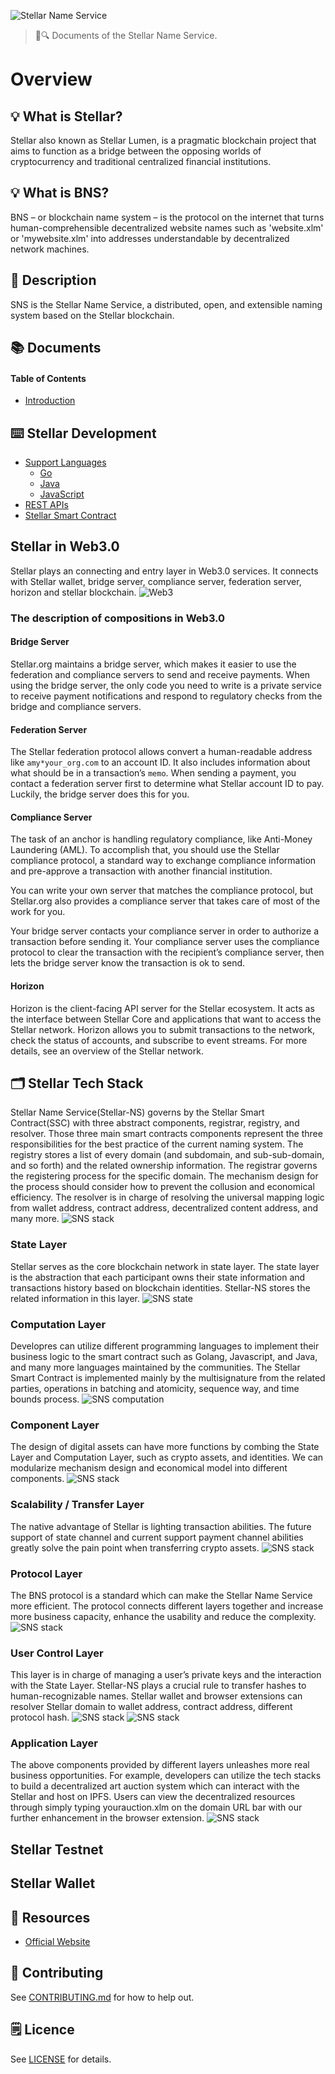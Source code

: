 ![Stellar Name Service](./assets/title.jpg)

> 📖🔍 Documents of the Stellar Name Service.

# Overview

## 💡 What is Stellar?
Stellar also known as Stellar Lumen, is a pragmatic blockchain project that aims to function as a bridge between the opposing worlds of cryptocurrency and traditional centralized financial institutions.

## 💡 What is BNS?
BNS – or blockchain name system – is the protocol on the internet that turns human-comprehensible decentralized website names such as 'website.xlm' or 'mywebsite.xlm' into addresses understandable by decentralized network machines.

## 📝 Description
SNS is the Stellar Name Service, a distributed, open, and extensible naming system based on the Stellar blockchain. 

## 📚 Documents

#### Table of Contents
- [Introduction](./docs/INTRODUCTION.md)

## ⌨️ Stellar Development
- [Support Languages](https://www.stellar.org/developers/reference/)
    - [Go](https://www.stellar.org/developers/go/reference/index.html)
    - [Java](https://github.com/stellar/java-stellar-sdk)
    - [JavaScript](https://www.stellar.org/developers/js-stellar-sdk/reference/index.html)
- [REST APIs](https://www.stellar.org/developers/horizon/reference/index.html)
- [Stellar Smart Contract](https://www.stellar.org/developers/guides/walkthroughs/stellar-smart-contracts.html)

## Stellar in Web3.0
Stellar plays an connecting and entry layer in Web3.0 services. It connects with Stellar wallet, bridge server, compliance server, federation server, horizon and stellar blockchain.
![Web3](./assets/web3-stellar.png)

### The description of compositions in Web3.0

#### Bridge Server
Stellar.org maintains a bridge server, which makes it easier to use the federation and compliance servers to send and receive payments. When using the bridge server, the only code you need to write is a private service to receive payment notifications and respond to regulatory checks from the bridge and compliance servers.

#### Federation Server
The Stellar federation protocol allows convert a human-readable address like `amy*your_org.com` to an account ID. It also includes information about what should be in a transaction’s `memo`. When sending a payment, you contact a federation server first to determine what Stellar account ID to pay. Luckily, the bridge server does this for you.

#### Compliance Server
The task of an anchor is handling regulatory compliance, like Anti-Money Laundering (AML). To accomplish that, you should use the Stellar compliance protocol, a standard way to exchange compliance information and pre-approve a transaction with another financial institution.

You can write your own server that matches the compliance protocol, but Stellar.org also provides a compliance server that takes care of most of the work for you.

Your bridge server contacts your compliance server in order to authorize a transaction before sending it. Your compliance server uses the compliance protocol to clear the transaction with the recipient’s compliance server, then lets the bridge server know the transaction is ok to send.

#### Horizon
Horizon is the client-facing API server for the Stellar ecosystem. It acts as the interface between Stellar Core and applications that want to access the Stellar network. Horizon allows you to submit transactions to the network, check the status of accounts, and subscribe to event streams. For more details, see an overview of the Stellar network.

## 🗂️ Stellar Tech Stack
Stellar Name Service(Stellar-NS) governs by the Stellar Smart Contract(SSC) with three abstract components, registrar, registry, and resolver. Those three main smart contracts components represent the three responsibilities for the best practice of the current naming system. 
The registry stores a list of every domain (and subdomain, and sub-sub-domain, and so forth) and the related ownership information. 
The registrar governs the registering process for the specific domain. The mechanism design for the process should consider how to prevent the collusion and economical efficiency.
The resolver is in charge of resolving the universal mapping logic from wallet address, contract address, decentralized content address, and many more.
![SNS stack](./assets/stack/sns-stack.jpg)

### State Layer
Stellar serves as the core blockchain network in state layer. The state layer is the abstraction that each participant owns their state information and transactions history based on blockchain identities. Stellar-NS stores the related information in this layer.
![SNS state](./assets/stack/s-1.jpg)

### Computation Layer
Developres can utilize different programming languages to implement their business logic to the smart contract such as Golang, Javascript, and Java, and many more languages maintained by the communities. The Stellar Smart Contract is implemented mainly by the multisignature from the related parties, operations in batching and atomicity, sequence way, and time bounds process.
![SNS computation](./assets/stack/s-2.jpg)

### Component Layer
The design of digital assets can have more functions by combing the State Layer and Computation Layer, such as crypto assets, and identities. We can modularize mechanism design and economical model into different components.
![SNS stack](./assets/stack/s-3.jpg)

### Scalability / Transfer Layer
The native advantage of Stellar is lighting transaction abilities. The future support of state channel and current support payment channel abilities greatly solve the pain point when transferring crypto assets.
![SNS stack](./assets/stack/s-4.jpg)

### Protocol Layer
The BNS protocol is a standard which can make the Stellar Name Service more efficient. The protocol connects different layers together and increase more business capacity, enhance the usability and reduce the complexity.
![SNS stack](./assets/stack/s-5.jpg)

### User Control Layer
This layer is in charge of managing a user’s private keys and the interaction with the State Layer. Stellar-NS plays a crucial rule to transfer hashes to human-recognizable names. Stellar wallet and browser extensions can resolver Stellar domain to wallet address, contract address, different protocol hash.
![SNS stack](./assets/stack/s-6.jpg)
![SNS stack](./assets/stack/s-7.jpg)

### Application Layer
The above components provided by different layers unleashes more real business opportunities. For example, developers can utilize the tech stacks to build a decentralized art auction system which can interact with the Stellar and host on IPFS. Users can view the decentralized resources through simply typing yourauction.xlm on the domain URL bar with our further enhancement in the browser extension. 
![SNS stack](./assets/stack/s-8.jpg)

## Stellar Testnet

## Stellar Wallet

## 🔗 Resources
- [Official Website](https://www.stellar.org/)

## 📣 Contributing
See [CONTRIBUTING.md](./CONTRIBUTING.md) for how to help out.

## 🗒 Licence
See [LICENSE](./LICENSE) for details.
